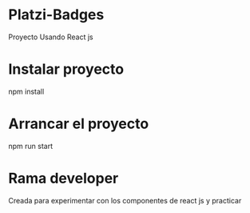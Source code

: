 # Platzi-Badges
Proyecto Usando React js

# Instalar proyecto
npm install

# Arrancar el proyecto
npm run start

# Rama developer
Creada para experimentar con los componentes de react js y practicar
